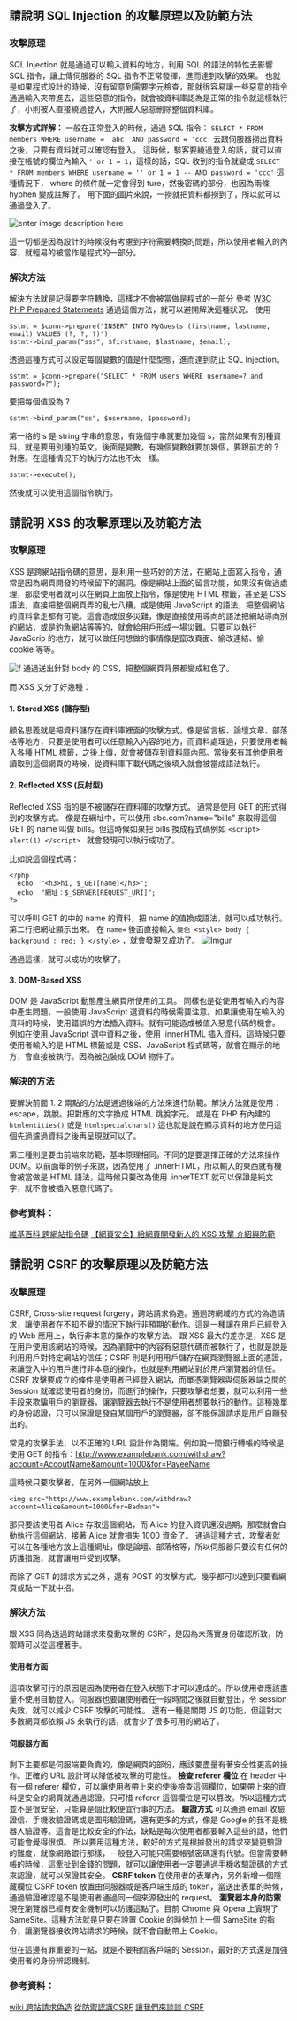 ## 請說明 SQL Injection 的攻擊原理以及防範方法
### 攻擊原理
SQL Injection 就是通過可以輸入資料的地方，利用 SQL 的語法的特性去影響 SQL 指令，讓上傳伺服器的 SQL 指令不正常發揮，進而達到攻擊的效果。
也就是如果程式設計的時候，沒有留意到需要字元檢查，那就很容易讓一些惡意的指令通過輸入夾帶進去，這些惡意的指令，就會被資料庫認為是正常的指令就這樣執行了，小則被人直接繞過登入，大則被人惡意刪除整個資料庫。

**攻擊方式詳解：**
一般在正常登入的時候，通過 SQL 指令：
` SELECT * FROM members WHERE username = 'abc' AND password = 'ccc' `
去跟伺服器撈出資料之後，只要有資料就可以確認有登入。
這時候，駭客要繞過登入的話，就可以直接在帳號的欄位內輸入 `' or 1 = 1`，這樣的話，SQL 收到的指令就變成
` SELECT * FROM members WHERE username = '' or 1 = 1 -- AND password = 'ccc' `
這種情況下， where 的條件就一定會得到 ture，然後密碼的部份，也因為兩條 hyphen 變成註解了。
用下面的圖片來說，一撈就把資料都撈到了，所以就可以通過登入了。

![enter image description here](https://i.imgur.com/ZaU6bGg.gif%5D%28https://i.imgur.com/ZaU6bGg.gif)

這一切都是因為設計的時候沒有考慮到字符需要轉換的問題，所以使用者輸入的內容，就輕易的被當作是程式的一部分。

### 解決方法
解決方法就是記得要字符轉換，這樣才不會被當做是程式的一部分
參考 [W3C PHP  Prepared Statements](https://www.w3schools.com/php/php_mysql_prepared_statements.asp) 通過這個方法，就可以避開解決這種狀況。
使用 
```
$stmt = $conn->prepare("INSERT INTO MyGuests (firstname, lastname, email) VALUES (?, ?, ?)");  
$stmt->bind_param("sss", $firstname, $lastname, $email);
```
透過這種方式可以設定每個變數的值是什麼型態，進而達到防止 SQL Injection。

```$stmt = $conn->prepare("SELECT * FROM users WHERE username=? and password=?");```

要把每個值設為 ?

```$stmt->bind_param("ss", $username, $password);```

第一格的 s 是 string 字串的意思，有幾個字串就要加幾個 s，當然如果有別種資料，就是要用別種的英文。後面是變數，有幾個變數就要加幾個，要跟前方的 ? 對應。在這種情況下的執行方法也不太一樣。

```$stmt->execute();```

然後就可以使用這個指令執行。


## 請說明 XSS 的攻擊原理以及防範方法
### 攻擊原理
XSS 是跨網站指令碼的意思，是利用一些巧妙的方法，在網站上面寫入指令，通常是因為網頁開發的時候留下的漏洞。像是網站上面的留言功能，如果沒有做過處理，那麼使用者就可以在網頁上面放上指令，像是使用 HTML 標籤，甚至是 CSS 語法，直接把整個網頁弄的亂七八糟，或是使用 JavaScript 的語法，把整個網站的資料拿走都有可能。這會造成很多災難，像是直接使用導向的語法把網站導向別的網站，或是釣魚網站等等的，就會給用戶形成一場災難。只要可以執行 JavaScrip 的地方，就可以做任何想做的事情像是竄改頁面、偷改連結、偷 cookie 等等。

![f](https://i.imgur.com/sXgPcH4.gif)
通過送出針對 body 的 CSS，把整個網頁背景都變成紅色了。

而 XSS 又分了好幾種：
#### 1. Stored XSS (儲存型)

顧名思義就是把資料儲存在資料庫裡面的攻擊方式。像是留言板、論壇文章、部落格等地方，只要是使用者可以任意輸入內容的地方，而資料處理過，只要使用者輸入各種 HTML 標籤，之後上傳，就會被儲存到資料庫內部。當後來有其他使用者讀取到這個網頁的時候，從資料庫下載代碼之後填入就會被當成語法執行。

#### 2. Reflected XSS (反射型)

Reflected XSS 指的是不被儲存在資料庫的攻擊方式。
通常是使用 GET 的形式得到的攻擊方式。
像是在網址中，可以使用 abc.com?name="bills" 來取得這個 GET 的 name 叫做 bills。但這時候如果把 bills 換成程式碼例如 `<script> alert(1) </script> ` 就會發現可以執行成功了。

比如說這個程式碼：
```
<?php
  echo  "<h3>hi, $_GET[name]</h3>";
  echo  "網址：$_SERVER[REQUEST_URI]";
?>
```
可以呼叫 GET 的中的 name 的資料，把 name 的值換成語法，就可以成功執行。第二行把網址顯示出來。
在 `name=` 後面直接輸入 `變色 <style> body { background : red; } </style>` ，就會發現又成功了。
![Imgur](https://imgur.com/VgPKkm2.gif)

通過這樣，就可以成功的攻擊了。

#### 3. DOM-Based XSS

DOM 是 JavaScript 動態產生網頁所使用的工具。
同樣也是從使用者輸入的內容中產生問題，一般使用 JavaScript 選資料的時候需要注意。如果讓使用在輸入的資料的時候，使用錯誤的方法插入資料。就有可能造成被值入惡意代碼的機會。
例如在使用 JavaScript 選中資料之後，使用 .innerHTML 插入資料。這時候只要使用者輸入的是 HTML 標籤或是 CSS、JavaScript 程式碼等，就會在顯示的地方，會直接被執行。因為被包裝成 DOM 物件了。

### 解決的方法
要解決前面 1. 2 兩點的方法是通過後端的方法來進行防範。解決方法就是使用：escape，跳脫。把對應的文字換成 HTML 跳脫字元。
或是在  PHP 有內建的 `htmlentities()` 或是 `htmlspecialchars()` 這也就是說在顯示資料的地方使用這個先過濾過資料之後再呈現就可以了。

第三種則是要由前端來防範，基本原理相同。不同的是要選擇正確的方法來操作 DOM。以前面舉的例子來說，因為使用了 .innerHTML，所以輸入的東西就有機會被當做是 HTML 語法，這時候只要改為使用 .innerTEXT 就可以保證是純文字，就不會被插入惡意代碼了。

### 參考資料：
[維基百科 跨網站指令碼](https://www.wikiwand.com/zh-tw/%E8%B7%A8%E7%B6%B2%E7%AB%99%E6%8C%87%E4%BB%A4%E7%A2%BC)
[【網頁安全】給網頁開發新人的 XSS 攻擊 介紹與防範](https://forum.gamer.com.tw/Co.php?bsn=60292&sn=11267)


## 請說明 CSRF 的攻擊原理以及防範方法
### 攻擊原理
CSRF, Cross-site request forgery，跨站請求偽造。通過跨網域的方式的偽造請求，讓使用者在不知不覺的情況下執行非預期的動作。這是一種讓在用戶已經登入的 Web 應用上，執行非本意的操作的攻擊方法。
跟 XSS 最大的差亦是，XSS 是在用戶使用該網站的時候，因為瀏覽中的內容有惡意代碼而被執行了，也就是說是利用用戶對特定網站的信任；CSRF 則是利用用戶儲存在網頁瀏覽器上面的憑證，來讓登入中的用戶進行非本意的操作，也就是利用網站對於用戶瀏覽器的信任。
CSRF 攻擊要成立的條件是使用者已經登入網站，而單憑瀏覽器與伺服器端之間的 Session 就確認使用者的身份，而進行的操作，只要攻擊者想要，就可以利用一些手段來欺騙用戶的瀏覽器，讓瀏覽器去執行不是使用者想要執行的動作。這種幾單的身份認證，只可以保證是發自某個用戶的瀏覽器，卻不能保證請求是用戶自願發出的。

常見的攻擊手法，以不正確的 URL 設計作為開端。例如說一間銀行轉帳的時候是使用 GET 的指令：http://www.examplebank.com/withdraw?account=AccoutName&amount=1000&for=PayeeName

這時候只要攻擊者，在另外一個網站放上 
```
<img src="http://www.examplebank.com/withdraw?account=Alice&amount=1000&for=Badman">
```
那只要該使用者 Alice 存取這個網站，而 Alice 的登入資訊還沒過期，那麼就會自動執行這個網站，接著 Alice 就會損失 1000 資金了。
通過這種方式，攻擊者就可以在各種地方放上這種網址，像是論壇、部落格等，所以伺服器只要沒有任何的防護措施，就會讓用戶受到攻擊。

而除了 GET 的請求方式之外，還有 POST 的攻擊方式，幾乎都可以達到只要看網頁或點一下就中招。

### 解決方法
跟 XSS 同為透過跨站請求來發動攻擊的 CSRF，是因為未落實身份確認所致，防禦時可以從這裡著手。
#### 使用者方面
這項攻擊可行的原因是因為使用者在登入狀態下才可以達成的。所以使用者應該盡量不使用自動登入。伺服器也要讓使用者在一段時間之後就自動登出，令 session 失效，就可以減少 CSRF 攻擊的可能性。
還有一種是關閉 JS 的功能，但這對大多數網頁都依賴 JS 來執行的話，就會少了很多可用的網站了。
#### 伺服器方面
剩下主要都是伺服端要負責的，像是網頁的部份，應該要盡量有著安全性更高的操作。正確的 URL 設計可以降低被攻擊的可能性。
**檢查 referer 欄位**
在 header 中有一個 referer 欄位，可以讓使用者帶上來的使後檢查這個欄位，如果帶上來的資料是安全的網頁就通過認證。只可惜 referer 這個欄位是可以篡改。所以這種方式並不是很安全，只能算是個比較便宜行事的方法。
**驗證方式**
可以通過 email 收驗證信、手機收驗證碼或是圖形驗證碼，還有更多的方式，像是 Google 的我不是機器人驗證等。這會是比較安全的作法，缺點是每次使用者都要輸入這些的話，他們可能會覺得很煩。
所以要用這種方法，較好的方式是根據發出的請求來變更驗證的難度，就像網路銀行那樣，一般登入可能只需要帳號密碼還有代號。但當需要轉帳的時候，這牽扯到金錢的問題，就可以讓使用者一定要通過手機收驗證碼的方式來認證，就可以保證其安全。
**CSRF token**
在使用者的表單內，另外新增一個隱藏欄位 CSRF token 放置由伺服器或是客戶端生成的 token，當送出表單的時候，通過驗證確認是不是使用者通過同一個來源發出的 request。
**瀏覽器本身的防禦**
現在瀏覽器已經有安全機制可以防護這點了。目前 Chrome 與 Opera 上實現了 SameSite。這種方法就是只要在設置 Cookie 的時候加上一個 SameSite 的指令，讓瀏覽器接收跨站請求的時候，就不會自動帶上 Cookie。

但在這邊有罪重要的一點，就是不要相信客戶端的 Session，最好的方式還是加強使用者的身份辨認機制。

### 參考資料：
[wiki 跨站請求偽造](https://www.wikiwand.com/zh-tw/%E8%B7%A8%E7%AB%99%E8%AF%B7%E6%B1%82%E4%BC%AA%E9%80%A0)
[從防禦認識CSRF](https://www.ithome.com.tw/voice/115822)
[讓我們來談談 CSRF](https://blog.techbridge.cc/2017/02/25/csrf-introduction/)